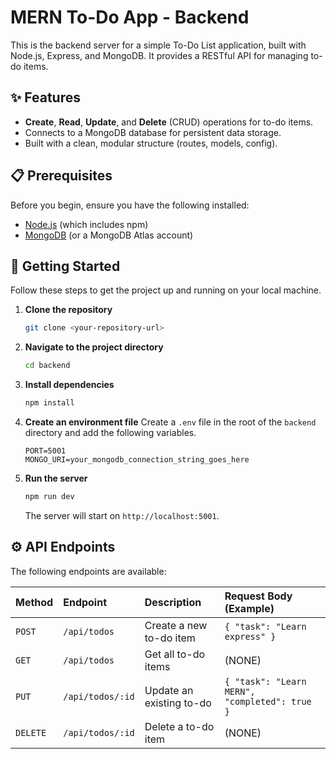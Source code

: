 # MERN To-Do App - Backend

This is the backend server for a simple To-Do List application, built with Node.js, Express, and MongoDB. It provides a RESTful API for managing to-do items.

## ✨ Features

* **Create**, **Read**, **Update**, and **Delete** (CRUD) operations for to-do items.
* Connects to a MongoDB database for persistent data storage.
* Built with a clean, modular structure (routes, models, config).

## 📋 Prerequisites

Before you begin, ensure you have the following installed:
* [Node.js](https://nodejs.org/en/) (which includes npm)
* [MongoDB](https://www.mongodb.com/try/download/community) (or a MongoDB Atlas account)

## 🚀 Getting Started

Follow these steps to get the project up and running on your local machine.

1.  **Clone the repository**
    ```bash
    git clone <your-repository-url>
    ```

2.  **Navigate to the project directory**
    ```bash
    cd backend
    ```

3.  **Install dependencies**
    ```bash
    npm install
    ```

4.  **Create an environment file**
    Create a `.env` file in the root of the `backend` directory and add the following variables.

    ```env
    PORT=5001
    MONGO_URI=your_mongodb_connection_string_goes_here
    ```

5.  **Run the server**
    ```bash
    npm run dev
    ```
    The server will start on `http://localhost:5001`.

## ⚙️ API Endpoints

The following endpoints are available:

| Method | Endpoint          | Description                 | Request Body (Example)                               |
| :----- | :---------------- | :-------------------------- | :--------------------------------------------------- |
| `POST` | `/api/todos`      | Create a new to-do item     | `{ "task": "Learn express" }`                        |
| `GET`  | `/api/todos`      | Get all to-do items         | (NONE)                                            |
| `PUT`  | `/api/todos/:id`  | Update an existing to-do    | `{ "task": "Learn MERN", "completed": true }`        |
| `DELETE`| `/api/todos/:id`  | Delete a to-do item         | (NONE)       |